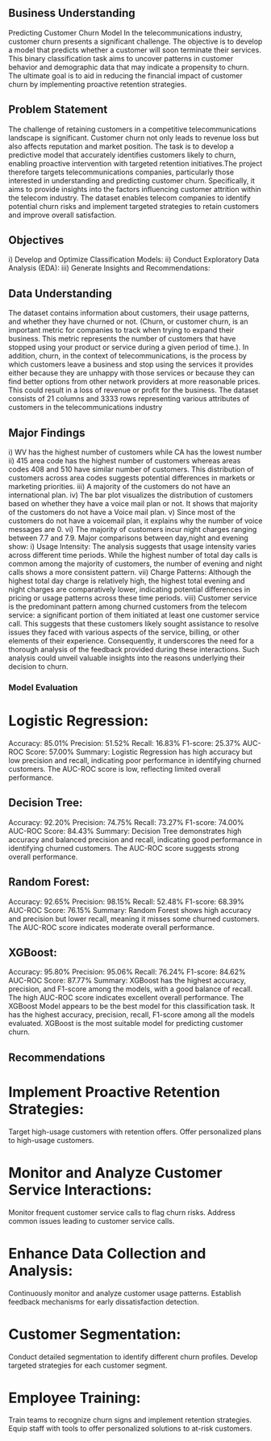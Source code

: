 ## Business Understanding
Predicting Customer Churn Model
In the telecommunications industry, customer churn presents a significant challenge. The objective is to develop
a model that predicts whether a customer will soon terminate their services. This binary classification task aims
to uncover patterns in customer behavior and demographic data that may indicate a propensity to churn. The
ultimate goal is to aid in reducing the financial impact of customer churn by implementing proactive retention
strategies.

## Problem Statement
The challenge of retaining customers in a competitive telecommunications landscape is significant. Customer
churn not only leads to revenue loss but also affects reputation and market position. The task is to develop a
predictive model that accurately identifies customers likely to churn, enabling proactive intervention with
targeted retention initiatives.The project therefore targets telecommunications companies, particularly those
interested in understanding and predicting customer churn. Specifically, it aims to provide insights into the
factors influencing customer attrition within the telecom industry. The dataset enables telecom companies to
identify potential churn risks and implement targeted strategies to retain customers and improve overall
satisfaction.

## Objectives
i) Develop and Optimize Classification Models:
ii) Conduct Exploratory Data Analysis (EDA):
iii) Generate Insights and Recommendations:

## Data Understanding
The dataset contains information about customers, their usage patterns, and whether they have churned or not.
(Churn, or customer churn, is an important metric for companies to track when trying to expand their business.
This metric represents the number of customers that have stopped using your product or service during a given
period of time.). In addition, churn, in the context of telecommunications, is the process by which customers
leave a business and stop using the services it provides either because they are unhappy with those services or
because they can find better options from other network providers at more reasonable prices. This could result
in a loss of revenue or profit for the business.
The dataset consists of 21 columns and 3333 rows representing various attributes of customers in the
telecommunications industry

## Major Findings
i) WV has the highest number of customers while CA has the lowest number
ii) 415 area code has the highest number of customers whereas areas codes 408 and 510 have similar number of customers. This distribution of customers across area codes suggests potential differences in markets or marketing priorities.
iii) A majority of the customers do not have an international plan.
iv) The bar plot visualizes the distribution of customers based on whether they have a voice mail plan or not. It shows that majority of the customers do not have a Voice mail plan.
v) Since most of the customers do not have a voicemail plan, it explains why the number of voice messages are 0.
vi) The majority of customers incur night charges ranging between 7.7 and 7.9.
Major comparisons between day,night and evening show: i) Usage Intensity: The analysis suggests that usage intensity varies across different time periods. While the highest number of total day calls is common among the majority of customers, the number of evening and night calls shows a more consistent pattern.
vii) Charge Patterns: Although the highest total day charge is relatively high, the highest total evening and night charges are comparatively lower, indicating potential differences in pricing or usage patterns across these time periods.
viii) Customer service is the predominant pattern among churned customers from the telecom service: a significant portion of them initiated at least one customer service call. This suggests that these customers likely sought assistance to resolve issues they faced with various aspects of the service, billing, or other elements of their experience. Consequently, it underscores the need for a thorough analysis of the feedback provided during these interactions. Such analysis could unveil valuable insights into the reasons underlying their decision to churn.

### Model Evaluation
# Logistic Regression:
Accuracy: 85.01%
Precision: 51.52%
Recall: 16.83%
F1-score: 25.37%
AUC-ROC Score: 57.00%
Summary: Logistic Regression has high accuracy but low precision and recall, indicating poor
performance in identifying churned customers. The AUC-ROC score is low, reflecting limited overall
performance.
## Decision Tree:
Accuracy: 92.20%
Precision: 74.75%
Recall: 73.27%
F1-score: 74.00%
AUC-ROC Score: 84.43%
Summary: Decision Tree demonstrates high accuracy and balanced precision and recall, indicating good
performance in identifying churned customers. The AUC-ROC score suggests strong overall
performance.
## Random Forest:
Accuracy: 92.65%
Precision: 98.15%
Recall: 52.48%
F1-score: 68.39%
AUC-ROC Score: 76.15%
Summary: Random Forest shows high accuracy and precision but lower recall, meaning it misses some
churned customers. The AUC-ROC score indicates moderate overall performance.
## XGBoost:
Accuracy: 95.80%
Precision: 95.06%
Recall: 76.24%
F1-score: 84.62%
AUC-ROC Score: 87.77%
Summary: XGBoost has the highest accuracy, precision, and F1-score among the models, with a good
balance of recall. The high AUC-ROC score indicates excellent overall performance.
The XGBoost Model appears to be the best model for this classification task.
It has the highest accuracy, precision, recall, F1-score among all the models evaluated.
XGBoost is the most suitable model for predicting customer churn.

## Recommendations
# Implement Proactive Retention Strategies:
Target high-usage customers with retention offers.
Offer personalized plans to high-usage customers.
# Monitor and Analyze Customer Service Interactions:
Monitor frequent customer service calls to flag churn risks.
Address common issues leading to customer service calls.
# Enhance Data Collection and Analysis:
Continuously monitor and analyze customer usage patterns.
Establish feedback mechanisms for early dissatisfaction detection.
# Customer Segmentation:
Conduct detailed segmentation to identify different churn profiles.
Develop targeted strategies for each customer segment.
# Employee Training:
Train teams to recognize churn signs and implement retention strategies.
Equip staff with tools to offer personalized solutions to at-risk customers.
